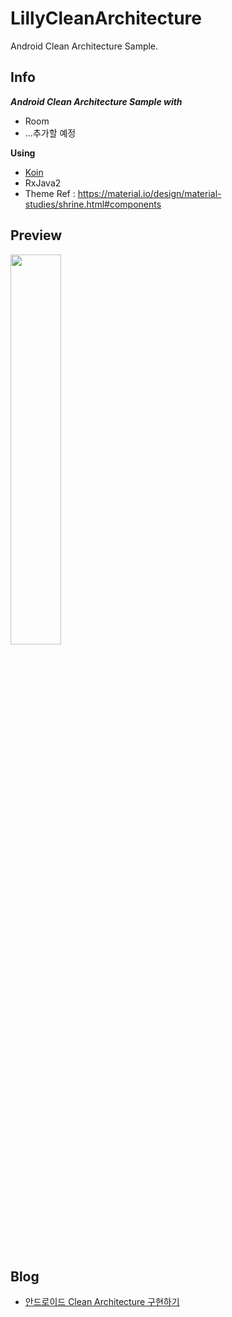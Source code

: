 # LillyCleanArchitecture
Android Clean Architecture Sample.

## Info

***Android Clean Architecture Sample with***
- Room
- ...추가할 예정

 **Using**
  - [Koin](https://github.com/InsertKoinIO/koin)
  - RxJava2
  - Theme Ref : https://material.io/design/material-studies/shrine.html#components


## Preview

<img src = "https://github.com/DDANGEUN/LillyCleanArchitecture/blob/main/LillyCleanArchitecture.gif" width="40%">

　  

## Blog

- [안드로이드 Clean Architecture 구현하기](https://ddangeun.tistory.com/138)
